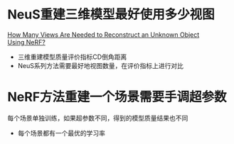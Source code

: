 
# NeuS重建三维模型最好使用多少视图

[How Many Views Are Needed to Reconstruct an Unknown Object Using NeRF?](https://arxiv.org/pdf/2310.00684.pdf)

- 三维重建模型质量评价指标CD倒角距离
- NeuS系列方法需要最好地视图数量，在评价指标上进行对比

# NeRF方法重建一个场景需要手调超参数

每个场景单独训练，如果超参数不同，得到的模型质量结果也不同
- 每个场景都有一个最优的学习率